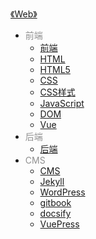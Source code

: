 [《Web》](docs/Web/index.md)

- <font color="#8f8f8f">前端</font>
  - [前端](docs/Web/前端/前端.md)
  - [HTML](docs/Web/前端/HTML.md)
  - [HTML5](docs/Web/前端/HTML5.md)
  - [CSS](docs/Web/前端/CSS.md)
  - [CSS样式](docs/Web/前端/CSS样式.md)
  - [JavaScript](docs/Web/前端/JavaScript.md)
  - [DOM](docs/Web/前端/DOM.md)
  - [Vue](docs/Web/前端/Vue.md)
- <font color="#8f8f8f">后端</font>
  - [后端](docs/Web/后端/后端.md)
- <font color="#8f8f8f">CMS</font>
  - [CMS](docs/Web/CMS/CMS.md)
  - [Jekyll](docs/Web/CMS/Jekyll.md)
  - [WordPress](docs/Web/CMS/WordPress.md)
  - [gitbook](docs/Web/CMS/gitbook.md)
  - [docsify](docs/Web/CMS/docsify.md)
  - [VuePress](docs/Web/CMS/VuePress.md)
